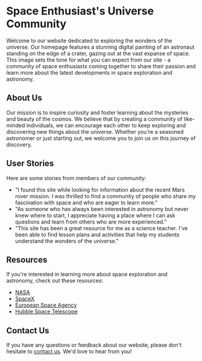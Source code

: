 <!--font:Lato-->

# Space Enthusiast's Universe Community

Welcome to our website dedicated to exploring the wonders of the universe. Our homepage features a stunning digital painting of an astronaut standing on the edge of a crater, gazing out at the vast expanse of space. This image sets the tone for what you can expect from our site - a community of space enthusiasts coming together to share their passion and learn more about the latest developments in space exploration and astronomy.

## About Us

Our mission is to inspire curiosity and foster learning about the mysteries and beauty of the cosmos. We believe that by creating a community of like-minded individuals, we can encourage each other to keep exploring and discovering new things about the universe. Whether you're a seasoned astronomer or just starting out, we welcome you to join us on this journey of discovery.

## User Stories

Here are some stories from members of our community:

- "I found this site while looking for information about the recent Mars rover mission. I was thrilled to find a community of people who share my fascination with space and who are eager to learn more."
- "As someone who has always been interested in astronomy but never knew where to start, I appreciate having a place where I can ask questions and learn from others who are more experienced."
- "This site has been a great resource for me as a science teacher. I've been able to find lesson plans and activities that help my students understand the wonders of the universe."

## Resources

If you're interested in learning more about space exploration and astronomy, check out these resources:

- [NASA](#)
- [SpaceX](#)
- [European Space Agency](#)
- [Hubble Space Telescope](#)

## Contact Us

If you have any questions or feedback about our website, please don't hesitate to [contact us](#). We'd love to hear from you!

<!--

Write me content for website with wallpaper which alt text is:

"A digital painting of a lone astronaut standing on the edge of a crater, gazing out at the endless expanse of space."

The name/title of the page should not be 1:1 copy of the alt text but rather a real content of the website which is using this wallpaper.

- Use markdown format 
- Start with heading
- Heading should be short and concise
- The content should look like a real website 
- The website should not be about the wallpaper, wallpaper is just a related background
- Heading should be contain work "wallpaper" or "background"
- Include real sections like references, contact, user stories, etc. use things relevant to the page purpose.
- Feel free to use structure like headings, bullets, numbering, blockquotes, paragraphs, horizontal lines, etc.
- You can use formatting like bold or _italic_
- You can include UTF-8 emojis
- Links should be only #hash anchors (and you can refer to the document itself)
- Do not include images


---


# Space Exploration Wallpaper

Welcome to our website dedicated to space exploration and the wonders of the universe. Our wallpaper depicts a lone astronaut standing on the edge of a crater, gazing out at the endless expanse of space. This stunning digital painting is the perfect background for anyone who loves the mysteries of the cosmos.

## About Us

Our website is dedicated to providing information and resources about space exploration, astronomy, and the latest discoveries in the field. Whether you're a casual stargazer or an aspiring astronaut, we have something for everyone.

## User Stories

Here are some user stories from our community:

- "I love using this wallpaper as my desktop background. It inspires me to keep reaching for the stars."
- "As an amateur astronomer, I appreciate having a beautiful space-themed wallpaper that reminds me of the wonders of the universe."
- "This wallpaper is perfect for my sci-fi themed gaming setup. It really sets the mood for exploring new worlds."

## Resources

If you're interested in learning more about space exploration and astronomy, check out these resources:

- [NASA](#)
- [SpaceX](#)
- [European Space Agency](#)
- [Hubble Space Telescope](#)

## Contact Us

If you have any questions or feedback about our website, please don't hesitate to [contact us](#). We'd love to hear from you!


---


Heading should not include word "wallpaper". The website should not be about the wallpaper itself, wallpaper is just a related background, rewrite whole content.


---


# Exploring the Cosmos: A Space Enthusiast's Haven

Welcome to our website dedicated to exploring the wonders of the universe. Our homepage features a stunning digital painting of a lone astronaut standing on the edge of a crater, gazing out at the endless expanse of space. This captivating image sets the tone for what you can expect from our site - a deep dive into the mysteries and beauty of the cosmos.

## About Us

Our mission is to provide a platform for space enthusiasts to come together, share their passion, and learn more about the latest developments in space exploration and astronomy. We believe that by fostering a community of like-minded individuals, we can inspire each other to keep reaching for the stars.

## User Stories

Here are some stories from members of our community:

- "I stumbled upon this site while looking for a new space-themed wallpaper. But what I found was so much more - a community of people who share my love for the cosmos."
- "As an amateur astronomer, I appreciate having a place where I can connect with others who share my passion and learn more about the latest discoveries in the field."
- "This site has been a great resource for me as a science teacher. I've been able to find lesson plans and activities that help my students understand the wonders of the universe."

## Resources

If you're interested in learning more about space exploration and astronomy, check out these resources:

- [NASA](#)
- [SpaceX](#)
- [European Space Agency](#)
- [Hubble Space Telescope](#)

## Contact Us

If you have any questions or feedback about our website, please don't hesitate to [contact us](#). We'd love to hear from you!


---


Heading is too long, rewrite whole content.


---


# Exploring the Universe: A Space Enthusiast's Community

Welcome to our website dedicated to exploring the wonders of the universe. Our homepage features a captivating digital painting of a lone astronaut standing on the edge of a crater, gazing out at the endless expanse of space. This image sets the tone for what you can expect from our site - a community of space enthusiasts coming together to share their passion and learn more about the latest developments in space exploration and astronomy.

## About Us

Our mission is to inspire and educate people about the mysteries and beauty of the cosmos. We believe that by fostering a community of like-minded individuals, we can inspire each other to keep reaching for the stars. Whether you're a casual stargazer or an aspiring astronaut, we welcome you to join our community and explore the universe with us.

## User Stories

Here are some stories from members of our community:

- "I stumbled upon this site while looking for information about the Perseid meteor shower. But what I found was so much more - a community of people who share my love for the cosmos."
- "As an amateur astronomer, I appreciate having a place where I can connect with others who share my passion and learn more about the latest discoveries in the field."
- "This site has been a great resource for me as a science teacher. I've been able to find lesson plans and activities that help my students understand the wonders of the universe."

## Resources

If you're interested in learning more about space exploration and astronomy, check out these resources:

- [NASA](#)
- [SpaceX](#)
- [European Space Agency](#)
- [Hubble Space Telescope](#)

## Contact Us

If you have any questions or feedback about our website, please don't hesitate to [contact us](#). We'd love to hear from you!


---


Heading is too long, rewrite whole content.


---


# Discover the Universe: A Community for Space Enthusiasts

Welcome to our website dedicated to exploring the wonders of the universe. Our homepage features a stunning digital painting of an astronaut standing on the edge of a crater, gazing out at the vast expanse of space. This image sets the tone for what you can expect from our site - a community of space enthusiasts coming together to share their passion and learn more about the latest developments in space exploration and astronomy.

## About Us

Our mission is to inspire curiosity and foster learning about the mysteries and beauty of the cosmos. We believe that by creating a community of like-minded individuals, we can encourage each other to keep exploring and discovering new things about the universe. Whether you're a seasoned astronomer or just starting out, we welcome you to join us on this journey of discovery.

## User Stories

Here are some stories from members of our community:

- "I found this site while looking for information about the recent Mars rover mission. I was thrilled to find a community of people who share my fascination with space and who are eager to learn more."
- "As someone who has always been interested in astronomy but never knew where to start, I appreciate having a place where I can ask questions and learn from others who are more experienced."
- "This site has been a great resource for me as a science teacher. I've been able to find lesson plans and activities that help my students understand the wonders of the universe."

## Resources

If you're interested in learning more about space exploration and astronomy, check out these resources:

- [NASA](#)
- [SpaceX](#)
- [European Space Agency](#)
- [Hubble Space Telescope](#)

## Contact Us

If you have any questions or feedback about our website, please don't hesitate to [contact us](#). We'd love to hear from you!


---


Write me a Google font which is best fitting for the website.

Pick from the list:
- Playfair Display
- Lato
- Inter
- Montserrat
- Roboto
- Raleway
- Great Vibes
- Futura
- Poppins
- Open Sans
- Dancing Script
- Barlow Condensed
- Orbitron
- Alegreya
- Exo 2
- Lobster
- IBM Plex Sans


Write just the font name nothing else.


---


Lato

-->
